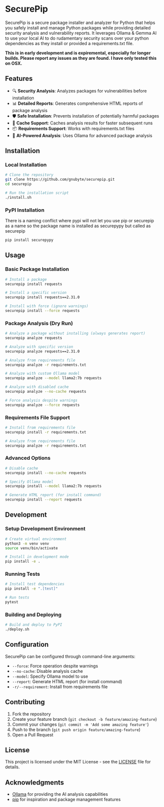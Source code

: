 # SecurePip

SecurePip is a secure package installer and analyzer for Python that helps you safely install and manage Python packages while providing detailed security analysis and vulnerability reports. It leverages Ollama & Gemma AI to use your local AI to do rudamentary security scans over your python dependencies as they install or provided a requirements.txt file.

**This is in early development and is expiremental, especially for longer builds. Please report any issues as they are found. I have only tested this on OSX.**

## Features

- 🔍 **Security Analysis**: Analyzes packages for vulnerabilities before installation
- 📊 **Detailed Reports**: Generates comprehensive HTML reports of package analysis
- 🛡️ **Safe Installation**: Prevents installation of potentially harmful packages
- 🔄 **Cache Support**: Caches analysis results for faster subsequent runs
- 📦 **Requirements Support**: Works with requirements.txt files
- 🤖 **AI-Powered Analysis**: Uses Ollama for advanced package analysis

## Installation

### Local Installation

```bash
# Clone the repository
git clone https://github.com/gnubyte/securepip.git
cd securepip

# Run the installation script
./install.sh
```

### PyPI Installation 

There is a naming conflict where pypi will not let you use pip or securepip as a name so the package name is installed as securepypy but called as securepip

```bash
pip install securepypy
```

## Usage

### Basic Package Installation

```bash
# Install a package
securepip install requests

# Install a specific version
securepip install requests==2.31.0

# Install with force (ignore warnings)
securepip install --force requests
```

### Package Analysis (Dry Run)

```bash
# Analyze a package without installing (always generates report)
securepip analyze requests

# Analyze with specific version
securepip analyze requests==2.31.0

# Analyze from requirements file
securepip analyze -r requirements.txt

# Analyze with custom Ollama model
securepip analyze --model llama2:7b requests

# Analyze with disabled cache
securepip analyze --no-cache requests

# Force analysis despite warnings
securepip analyze --force requests
```

### Requirements File Support

```bash
# Install from requirements file
securepip install -r requirements.txt

# Analyze from requirements file
securepip analyze -r requirements.txt
```

### Advanced Options

```bash
# Disable cache
securepip install --no-cache requests

# Specify Ollama model
securepip install --model llama2:7b requests

# Generate HTML report (for install command)
securepip install --report requests
```

## Development

### Setup Development Environment

```bash
# Create virtual environment
python3 -m venv venv
source venv/bin/activate

# Install in development mode
pip install -e .
```

### Running Tests

```bash
# Install test dependencies
pip install -e ".[test]"

# Run tests
pytest
```

### Building and Deploying

```bash
# Build and deploy to PyPI
./deploy.sh
```

## Configuration

SecurePip can be configured through command-line arguments:

- `--force`: Force operation despite warnings
- `--no-cache`: Disable analysis cache
- `--model`: Specify Ollama model to use
- `--report`: Generate HTML report (for install command)
- `-r/--requirement`: Install from requirements file

## Contributing

1. Fork the repository
2. Create your feature branch (`git checkout -b feature/amazing-feature`)
3. Commit your changes (`git commit -m 'Add some amazing feature'`)
4. Push to the branch (`git push origin feature/amazing-feature`)
5. Open a Pull Request

## License

This project is licensed under the MIT License - see the [LICENSE](LICENSE) file for details.

## Acknowledgments

- [Ollama](https://ollama.ai/) for providing the AI analysis capabilities
- [pip](https://pip.pypa.io/) for inspiration and package management features 